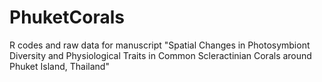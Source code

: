 # PhuketCorals
R codes and raw data for manuscript "Spatial Changes in Photosymbiont Diversity and Physiological Traits in Common Scleractinian Corals around Phuket Island, Thailand"
